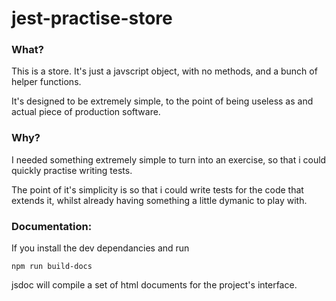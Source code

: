 jest-practise-store
===

### What?
This is a store.
It's just a javscript object, with no methods, and a bunch of helper functions.


It's designed to be extremely simple, to the point of being useless as
and actual piece of production software.

### Why?
I needed something extremely simple to turn into an exercise, so that i could quickly practise writing tests.

The point of it's simplicity is so that i could write tests for the code that extends it, whilst already having something a little dymanic to play with.

### Documentation:
If you install the dev dependancies and run
```
npm run build-docs
```

jsdoc will compile a set of html documents for the project's interface.
